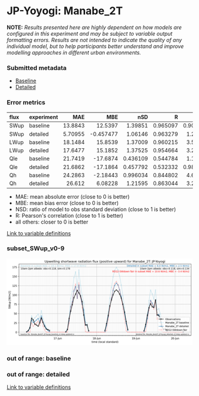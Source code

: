 # JP-Yoyogi: Manabe_2T

**NOTE:** *Results presented here are highly dependent on how models are configured in this experiment and may be subject to variable output formatting errors. Results are not intended to indicate the quality of any individual model, but to help participants better understand and improve modelling approaches in different urban environments.*

### Submitted metadata

- [Baseline](Manabe_2T_JP-Yoyogi_baseline_attrs.md)
- [Detailed](Manabe_2T_JP-Yoyogi_detailed_attrs.md)

### Error metrics

| flux   | experiment   |      MAE |        MBE |      nSD |        R |      5th |       95th |     RMSE |    cRMSE |      AMBE |      1-nSD |       1-R |   nSkewness |   nKurtosis |   Overlap |
|:-------|:-------------|---------:|-----------:|---------:|---------:|---------:|-----------:|---------:|---------:|----------:|-----------:|----------:|------------:|------------:|----------:|
| SWup   | baseline     | 13.8843  |  12.5397   | 1.39851  | 0.965097 | 0.901331 | 43.0863    | 21.0208  | 0.506396 | 12.5397   | 0.398512   | 0.0349028 |    0.284748 |    0.740033 | 0.165409  |
| SWup   | detailed     |  5.70955 |  -0.457477 | 1.06146  | 0.963279 | 1.26166  |  7.65347   |  9.53555 | 0.285888 |  0.457477 | 0.061458   | 0.0367205 |    0.391632 |    1.69348  | 0.0979421 |
| LWup   | baseline     | 18.1484  |  15.8539   | 1.37009  | 0.960215 | 3.59089  | 65.9051    | 29.7067  | 0.495968 | 15.8539   | 0.370089   | 0.0397846 |    2.12184  |    1.55136  | 0.0810717 |
| LWup   | detailed     | 17.6477  |  15.1852   | 1.37525  | 0.954664 | 3.20993  | 67.24      | 30.1965  | 0.515276 | 15.1852   | 0.37525    | 0.0453358 |    2.36697  |    1.74058  | 0.0733687 |
| Qle    | baseline     | 21.7419  | -17.6874   | 0.436109 | 0.544784 | 1.18942  | 60.589     | 36.7875  | 0.845589 | 17.6874   | 0.563891   | 0.455216  |    0.170247 |    0.492608 | 0.320771  |
| Qle    | detailed     | 21.6862  | -17.1864   | 0.457792 | 0.532332 | 0.989581 | 59.5419    | 36.6915  | 0.849811 | 17.1864   | 0.542209   | 0.467668  |    0.193523 |    0.605504 | 0.295882  |
| Qh     | baseline     | 24.2863  |  -2.18443  | 0.996034 | 0.844802 | 4.60579  |  0.0033022 | 36.7897  | 0.55604  |  2.18443  | 0.00396675 | 0.155198  |    0.212189 |    0.641658 | 0.115372  |
| Qh     | detailed     | 26.612   |   6.08228  | 1.21595  | 0.863044 | 3.20504  | 40.5922    | 41.1499  | 0.616196 |  6.08228  | 0.215948   | 0.136956  |    0.143995 |    0.387412 | 0.104798  |

 - MAE: mean absolute error (close to 0 is better)
 - MBE: mean bias error (close to 0 is better)
 - NSD: ratio of model to obs standard deviation (close to 1 is better)
 - R: Pearson's correlation (close to 1 is better)
 - all others: closer to 0 is better

[Link to variable definitions](../modelattrs/variable_definitions.md)

### <a name="subset_swup_v0-9"></a>subset_SWup_v0-9
[![Manabe_2T_JP-Yoyogi_subset_SWup_v0-9.png](Manabe_2T_JP-Yoyogi_subset_SWup_v0-9.png)](Manabe_2T_JP-Yoyogi_subset_SWup_v0-9.png)

### out of range: baseline


### out of range: detailed



[Link to variable definitions](../modelattrs/variable_definitions.md)

